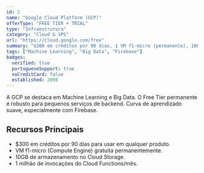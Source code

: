 ```yaml
---
id: 2
name: "Google Cloud Platform (GCP)"
offerType: "FREE TIER + TRIAL"
type: "Infraestrutura"
category: "Cloud & VPS"
url: "https://cloud.google.com/free"
summary: "$300 em créditos por 90 dias, 1 VM f1-micro (permanente), 10GB de armazenamento, 1 milhão de invocações Cloud Functions."
tags: ["Machine Learning", "Big Data", "Firebase"]
badges:
  verified: true
  portugueseSupport: true
  noCreditCard: false
  established: 2008
---
```


A GCP se destaca em Machine Learning e Big Data. O Free Tier permanente é robusto para pequenos serviços de backend. Curva de aprendizado suave, especialmente com Firebase.

## Recursos Principais

- $300 em créditos por 90 dias para usar em qualquer produto.
- VM f1-micro (Compute Engine) gratuita permanentemente.
- 10GB de armazenamento no Cloud Storage.
- 1 milhão de invocações do Cloud Functions/mês.
